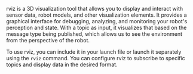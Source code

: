 rviz is a 3D visualization tool that allows you to display and interact with sensor data, robot models, and other visualization elements. It provides a graphical interface for debugging, analyzing, and monitoring your robot's perception and state. With a topic as input, it visualizes that based on the message type being published, which allows us to see the environment from the perspective of the robot.

To use rviz, you can include it in your launch file or launch it separately using the `rviz` command. You can configure rviz to subscribe to specific topics and display data in the desired format.